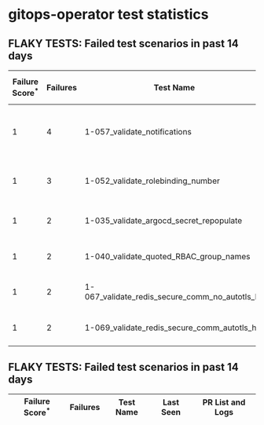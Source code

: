 #  gitops-operator test statistics
## FLAKY TESTS: Failed test scenarios in past 14 days
| Failure Score<sup>*</sup> | Failures | Test Name | Last Seen | PR List and Logs 
|---|---|---|---|---|
| 1 | 4 | 1-057_validate_notifications  | 107 days ago | 3: [#607](https://github.com/redhat-developer/gitops-operator/pull/607)<sup>[1](https://storage.googleapis.com/origin-ci-test/pr-logs/pull/redhat-developer_gitops-operator/607/pull-ci-redhat-developer-gitops-operator-master-v4.12-kuttl-parallel/1707294098806804480/build-log.txt)</sup> [#604](https://github.com/redhat-developer/gitops-operator/pull/604)<sup>[1](https://storage.googleapis.com/origin-ci-test/pr-logs/pull/redhat-developer_gitops-operator/604/pull-ci-redhat-developer-gitops-operator-master-v4.13-kuttl-parallel/1706691252734398464/build-log.txt), [2](https://storage.googleapis.com/origin-ci-test/pr-logs/pull/redhat-developer_gitops-operator/604/pull-ci-redhat-developer-gitops-operator-master-v4.14-kuttl-parallel/1707654088377765888/build-log.txt)</sup> [#482](https://github.com/redhat-developer/gitops-operator/pull/482)<sup>[1](https://storage.googleapis.com/origin-ci-test/pr-logs/pull/redhat-developer_gitops-operator/482/pull-ci-redhat-developer-gitops-operator-master-v4.13-kuttl-parallel/1705636236212834304/build-log.txt)</sup> 
| 1 | 3 | 1-052_validate_rolebinding_number  | 107 days ago | 2: [#604](https://github.com/redhat-developer/gitops-operator/pull/604)<sup>[1](https://storage.googleapis.com/origin-ci-test/pr-logs/pull/redhat-developer_gitops-operator/604/pull-ci-redhat-developer-gitops-operator-master-v4.13-kuttl-parallel/1706691252734398464/build-log.txt), [2](https://storage.googleapis.com/origin-ci-test/pr-logs/pull/redhat-developer_gitops-operator/604/pull-ci-redhat-developer-gitops-operator-master-v4.14-kuttl-parallel/1706969068885512192/build-log.txt)</sup> [#482](https://github.com/redhat-developer/gitops-operator/pull/482)<sup>[1](https://storage.googleapis.com/origin-ci-test/pr-logs/pull/redhat-developer_gitops-operator/482/pull-ci-redhat-developer-gitops-operator-master-v4.13-kuttl-parallel/1705636236212834304/build-log.txt)</sup> 
| 1 | 2 | 1-035_validate_argocd_secret_repopulate  | 107 days ago | 2: [#604](https://github.com/redhat-developer/gitops-operator/pull/604)<sup>[1](https://storage.googleapis.com/origin-ci-test/pr-logs/pull/redhat-developer_gitops-operator/604/pull-ci-redhat-developer-gitops-operator-master-v4.14-kuttl-sequential/1704816232416415744/build-log.txt)</sup> [#601](https://github.com/redhat-developer/gitops-operator/pull/601)<sup>[1](https://storage.googleapis.com/origin-ci-test/pr-logs/pull/redhat-developer_gitops-operator/601/pull-ci-redhat-developer-gitops-operator-master-v4.13-kuttl-sequential/1704123825341337600/build-log.txt)</sup> 
| 1 | 2 | 1-040_validate_quoted_RBAC_group_names  | 107 days ago | 2: [#607](https://github.com/redhat-developer/gitops-operator/pull/607)<sup>[1](https://storage.googleapis.com/origin-ci-test/pr-logs/pull/redhat-developer_gitops-operator/607/pull-ci-redhat-developer-gitops-operator-master-v4.14-kuttl-sequential/1706625757641445376/build-log.txt)</sup> [#601](https://github.com/redhat-developer/gitops-operator/pull/601)<sup>[1](https://storage.googleapis.com/origin-ci-test/pr-logs/pull/redhat-developer_gitops-operator/601/pull-ci-redhat-developer-gitops-operator-master-v4.13-kuttl-sequential/1704123825341337600/build-log.txt)</sup> 
| 1 | 2 | 1-067_validate_redis_secure_comm_no_autotls_ha  | 107 days ago | 2: [#607](https://github.com/redhat-developer/gitops-operator/pull/607)<sup>[1](https://storage.googleapis.com/origin-ci-test/pr-logs/pull/redhat-developer_gitops-operator/607/pull-ci-redhat-developer-gitops-operator-master-v4.13-kuttl-parallel/1706612233661845504/build-log.txt)</sup> [#604](https://github.com/redhat-developer/gitops-operator/pull/604)<sup>[1](https://storage.googleapis.com/origin-ci-test/pr-logs/pull/redhat-developer_gitops-operator/604/pull-ci-redhat-developer-gitops-operator-master-v4.14-kuttl-parallel/1704816016351039488/build-log.txt)</sup> 
| 1 | 2 | 1-069_validate_redis_secure_comm_autotls_ha  | 107 days ago | 2: [#603](https://github.com/redhat-developer/gitops-operator/pull/603)<sup>[1](https://storage.googleapis.com/origin-ci-test/pr-logs/pull/redhat-developer_gitops-operator/603/pull-ci-redhat-developer-gitops-operator-master-v4.13-kuttl-parallel/1706252671733731328/build-log.txt)</sup> [#601](https://github.com/redhat-developer/gitops-operator/pull/601)<sup>[1](https://storage.googleapis.com/origin-ci-test/pr-logs/pull/redhat-developer_gitops-operator/601/pull-ci-redhat-developer-gitops-operator-master-v4.13-kuttl-parallel/1705077793114558464/build-log.txt)</sup> 
## FLAKY TESTS: Failed test scenarios in past 14 days
| Failure Score<sup>*</sup> | Failures | Test Name | Last Seen | PR List and Logs 
|---|---|---|---|---|
